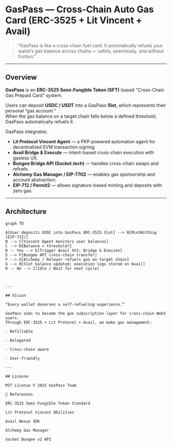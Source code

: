 # GasPass — Cross-Chain Auto Gas Card (ERC-3525 + Lit Vincent + Avail)

> “GasPass is like a cross-chain fuel card. It automatically refuels your wallet’s gas balance across chains — safely, seamlessly, and without friction.”

---

## Overview

**GasPass** is an **ERC-3525 Semi-Fungible Token (SFT)**-based "Cross-Chain Gas Prepaid Card" system.

Users can deposit **USDC / USDT** into a GasPass **Slot**, which represents their personal “gas account.”  
When the gas balance on a target chain falls below a defined threshold, GasPass automatically refuels it.

GasPass integrates:
- **Lit Protocol Vincent Agent** — a PKP-powered automation agent for decentralized EVM transaction signing.  
- **Avail Bridge & Execute** — intent-based cross-chain execution with gasless UX.  
- **Bungee Bridge API (Socket.tech)** — handles cross-chain swaps and refuels.  
- **Alchemy Gas Manager / EIP-7702** — enables gas sponsorship and account abstraction.  
- **EIP-712 / Permit2** — allows signature-based minting and deposits with zero gas.

---

## Architecture

```mermaid
graph TD

A[User deposits USDC into GasPass ERC-3525 Slot] --> B[MintWithSig (EIP-712)]
B --> C[Vincent Agent monitors user balances]
C --> D{Balance < threshold?}
D -- Yes --> E[Trigger Avail XCS: Bridge & Execute]
E --> F[Bungee API cross-chain transfer]
F --> G[Alchemy / Relayer refuels gas on target chain]
G --> H[Slot balance updated; execution logs stored on Avail]
D -- No --> I[Idle / Wait for next cycle]



---

## Vision

“Every wallet deserves a self-refueling experience.”

GasPass aims to become the gas subscription layer for cross-chain Web3 users.
Through ERC-3525 + Lit Protocol + Avail, we make gas management:

- Refillable

- Delegated

- Cross-chain aware

- User-friendly

---

## License

MIT License © 2025 GasPass Team

🔗 References

ERC-3525 Semi-Fungible Token Standard

Lit Protocol Vincent Abilities

Avail Nexus SDK

Alchemy Gas Manager

Socket Bungee v2 API

